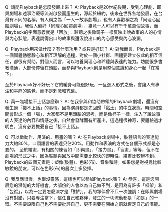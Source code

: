 Q: 請問Playback是怎麼發展出來？
A: Playback是20世紀後期，受到心理劇、即興劇場和述事治療等流派啟發而產生的，源起於紐約，後來在世界各地發展，在台灣有不同的名稱，有人稱之為「一人一故事劇場」，也有人喜歡稱之為「同理心回饋劇場」。我個人偏好「同理心回饋劇場」，畢竟一人可以有千千萬萬個故事，而Playback的字面意義就是「回放」：聆聽之後像鏡子一樣反映出說故事的人的心情與內心狀態，表達說得出口的故事與還沒說出口的內心感受與內心波瀾。

Q: Playback用來做什麼？有什麼功用？或只是好玩？
A: 對我而言，Playback是一個團體動態靜心和相互理解的過程，對於一個小社群、團體要建立彼此的相互信任，都很有幫助。對個人而言，可以培養同理心和聆聽與表達的能力。坊間很多書教溝通，大部份停留在頭腦，而參與Playback則是用整個意識和身心一起「在當下」。

至於Playback好不好玩？它的暖身可能很好玩，一旦進入形式之後，會讓人有專注和平靜的感覺，而不是刺激和亢奮。

Q: 萬一臨場接不上話怎麼辦？
A: 在我參與和協助帶領的Playback劇場，還沒有發生過「接不上話」的事情。因為演員都是先回歸「黏土」的中立狀態。時間和空間會形成一個「場」，大家都不是用頭腦的思考，而是像杯子一樣，注入了說故事的人表達的內容和情感之後，自然會發酵而有所產出，這過程很神奇，要體驗過才明白，沒有必要擔憂自己「接不上話」。

Q: 可以做動作、用演的、用畫的嗎？
A: 在Playback劇場中，肢體語言的表達能力大約80%，口頭語言的表達只佔20%。用動作和表演的方式在各個形式都是必要的。
至於繪畫，有相關的練習如「即興畫」、「接力畫」、「盲畫」等等，但不在劇場的形式之中，因為聆聽與回放中間需要比較快的即時性，繪畫比較辦不到。
Playback的四個元素是：塑像(肢體)、色彩(布)、音樂和詩。如果您是對視覺比較敏銳的朋友，可以在色彩(布)的層次上多發揮。

Q: 我反應很慢，也很沒靈感，這樣也可以參加Playback嗎？
A: 恭喜，這是您開展您的潛能的大好機會。大部份的人會以為自己做不到，是因為有許多「框架」和「包袱」，以為一定要怎麼演才是「對的」。我的夥伴曾不只一次強調：在即興劇場沒有對錯，只要專注當下，信任自己和夥伴，發生的一切流動都是「如是」的一環。不需要設限自己也不需要批評自己，更不需要在開始之前就否定自己的潛能。
